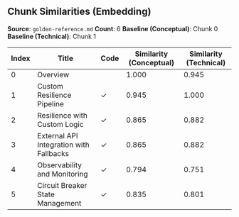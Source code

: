 ## Chunk Similarities (Embedding)

**Source**: `golden-reference.md`
**Count**: 6
**Baseline (Conceptual)**: Chunk 0
**Baseline (Technical)**: Chunk 1

| Index | Title | Code | Similarity (Conceptual) | Similarity (Technical) |
|-------|-------|------|-------------------------|------------------------|
| 0 | Overview |  | 1.000 | 0.945 |
| 1 | Custom Resilience Pipeline | ✓ | 0.945 | 1.000 |
| 2 | Resilience with Custom Logic | ✓ | 0.865 | 0.882 |
| 3 | External API Integration with Fallbacks | ✓ | 0.865 | 0.882 |
| 4 | Observability and Monitoring | ✓ | 0.794 | 0.751 |
| 5 | Circuit Breaker State Management | ✓ | 0.835 | 0.801 |

